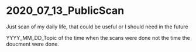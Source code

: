 # 2020_07_13_PublicScan
Just scan of my daily life, that could be useful or I should need in the future

YYYY_MM_DD_Topic of the time when the scans were done not the time the doucment were done.